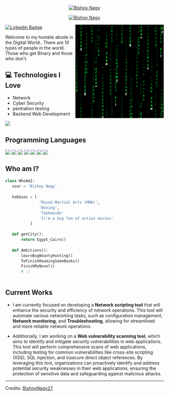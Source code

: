 

<p align="center">
<a href="https://github.com/BishoyNagy27"><img src="https://readme-typing-svg.demolab.com?font=Shojumaru&pause=1000&color=00c02b&center=true&vCenter=true&width=435&lines=Bishoy+Nagy;" alt="Bishoy Nagy" /></a>
</p>
<p align="center">
<a href="https://github.com/BishoyNagy27"><img src="https://readme-typing-svg.demolab.com?font=Shojumaru&pause=1000&color=00c02b&center=true&vCenter=true&width=435&lines=BackEnd+Developer;" alt="Bishoy Nagy" /></a>
</p>
<img src = 'https://github.com/BishoyNagy27/BishoyNagy27/blob/main/matrix.gif' alt = 'Awesome Matrix Code' align='right'/>

[![Linkedin Badge](https://img.shields.io/badge/-BishoyNagy-blue?style=flat-square&logo=Linkedin&logoColor=white&link=https://www.linkedin.com/in/haany-ali)](https://www.linkedin.com/in/bishoy-nagy-08539b1b6/)

Welcome to my humble abode in the Digital World.. There are 10 types of people in the world. Those who get Binary and those who don't.

## :computer: Technologies I Love
* Network
* Cyber Security
* pentration testing
* Backend Web Development

<img src = "https://github-readme-stats.vercel.app/api/top-langs/?username=MarikIshtar007&layout=compact">

## Programming Languages
 <img src = 'https://github.com/MarikIshtar007/MarikIshtar007/blob/master/images/html.svg' width='30'/> <img src = 'https://github.com/MarikIshtar007/MarikIshtar007/blob/master/images/css.svg' width='30'/> <img src = 'https://github.com/MarikIshtar007/MarikIshtar007/blob/master/images/js.svg' width='30'/> <img src = 'https://github.com/MarikIshtar007/MarikIshtar007/blob/master/images/bootstrap.svg' width='33'/> <img src = 'https://github.com/MarikIshtar007/MarikIshtar007/blob/master/images/php.svg' width='40'/>
 <img src = 'https://github.com/MarikIshtar007/MarikIshtar007/blob/master/images/sql.svg' width='30'/> <img src = 'https://github.com/MarikIshtar007/MarikIshtar007/blob/master/images/git.svg' width='30'/>
 
 ## Who am I?
 ```python
 class WhoAmI:
 	user = 'Bishoy Nagy'
	
	hobbies = [
				'Mixed Martial Arts (MMA)',
				'Boxing',
				'Taekwondo'
				'I\'m a big fan of action movies'
			]
	
	def getCity():
		return Egypt_Cairo()
	
	def Ambitions():
		learnBugBountyHunting()
		ToFinishReadingSomeBooks()
		FinishMyNovel()
		# ;)
	
 ```
 
## Current Works
 * I am currently focused on developing a **Network scripting tool** that will enhance the security and efficiency of network operations. This tool will automate various networking tasks, such as configuration management,
**Network monitoring**, and **Troubleshooting**, allowing for streamlined and more reliable network operations.

 * Additionally, I am working on a **Web vulnerability scanning tool**, which aims to identify and mitigate security vulnerabilities in web applications. This tool will perform comprehensive scans of web applications, including testing for common vulnerabilities like cross-site scripting (XSS), SQL injection, and insecure direct object references. By leveraging this tool, organizations can proactively identify and address potential security weaknesses in their web applications, ensuring the protection of sensitive data and safeguarding against malicious attacks.



 
 -------
Credits: [BishoyNagy27](https://github.com/BishoyNagy27)
